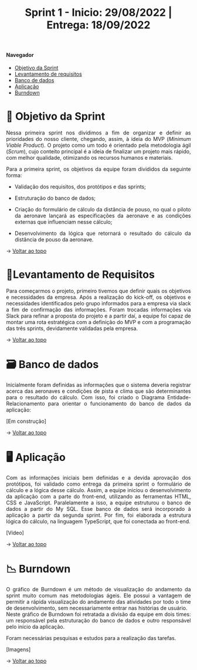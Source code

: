 <div align="center">
  <h1>Sprint 1 - Inicio: 29/08/2022 | Entrega: 18/09/2022</h1>
</div>

<br id="topo"> 
  
#### Navegador
* <a href="#objetivo">Objetivo da Sprint</a>
* <a href="#requisitos">Levantamento de requisitos</a>
* <a href="#bd">Banco de dados</a>
* <a href="#type">Aplicação</a>
* <a href="#burndown">Burndown</a>

<span id="objetivo">

# 📌 Objetivo da Sprint 
  
<p align="justify">Nessa primeira sprint nos dividimos a fim de organizar e definir as prioridades do nosso cliente, chegando, assim, à ideia do MVP (<i>Minimum Viable Product</i>). O projeto como um todo é orientado pela metodologia ágil (<i>Scrum</i>), cujo conteito principal é a ideia de finalizar um projeto mais rápido, com melhor qualidade, otimizando os recursos humanos e materiais.</p>

<div align="justify">
Para a primeira sprint, os objetivos da equipe foram divididos da seguinte forma:
  
* Validação dos requisitos, dos protótipos e das sprints;
  
* Estruturação do banco de dados;
  
* Criação do formulário de cálculo da distância de pouso, no qual o piloto da aeronave lançará as especificações da aeronave e as condições externas que influenciam nesse cálculo;
  
* Desenvolvimento da lógica que retornará o resultado do cálculo da distância de pouso da aeronave.
  
</div>

→ [Voltar ao topo](#topo)

<span id="requisitos">

# 📝Levantamento de Requisitos 
  
<p align="justify">
Para começarmos o projeto, primeiro tivemos que definir quais os objetivos e necessidades da empresa. Após a realização do kick-off, os objetivos e necessidades identificados pelo grupo informados para a empresa via slack a fim de confirmação das informações. Foram trocadas informações via Slack para  refinar a proposta do projeto e a partir daí, a equipe foi capaz de montar uma rota estratégica com a definição do MVP e com a programação das três sprints, devidamente validadas pela empresa.</p>
  
→ [Voltar ao topo](#topo)
  
<span id="bd">

# 🗃 Banco de dados
  
<p align="justify">Inicialmente foram definidas as informações que o sistema deveria registrar acerca das aeronaves e condições de pista e clima que são determinantes para o resultado do cálculo. Com isso, foi criado o Diagrama Entidade-Relacionamento para orientar o funcionamento do banco de dados da aplicação:</p>

[Em construção]

→ [Voltar ao topo](#topo) 
 
<span id="type">

# 🖥 Aplicação
  
<p align="justify">Com as informações iniciais bem definidas e a devida aprovação dos protótipos, foi validado como entrega da primeira sprint o formulário de cálculo e a lógica desse cálculo. Assim, a equipe iniciou o desenvolvimento da aplicação com a parte do front-end, utilizando as ferramentas HTML, CSS e JavaScript. Paralelamente a isso, a equipe estruturou o banco de dados a partir do My SQL. Esse banco de dados será incorporado à aplicação a partir da segunda sprint. Por fim, foi elaborada a estrutura lógica do cálculo, na linguagem TypeScript, que foi conectada ao front-end.</p>
  
[Vídeo]

→ [Voltar ao topo](#topo)


<span id="burndown">
  
# 📉 Burndown
  
<p align="justify">O gráfico de Burndown é um método de visualização do andamento da sprint muito comum nas metodologias ágeis. Ele possui a vantagem de permitir a rápida visualização do andamento das atividades por todo o time de desenvolvimento, sem necessariamente entrar nas histórias de usuário.
<br>
Neste gráfico de Burndown foi retratada a divisão da equipe em dois times: um responsável pela estruturação do banco de dados e outro responsável pelo início da aplicação. 
<br></p>
<p align="justify">Foram necessárias pesquisas e estudos para a realização das tarefas.</p>

[Imagens]

→ [Voltar ao topo](#topo)
